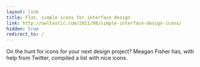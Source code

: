 ```yaml
---
layout: link
title: Flat, simple icons for interface design
link: http://owltastic.com/2011/08/simple-interface-design-icons/
hidden: true
redirect_to: / 
---
```


On the hunt for icons for your next design project? Meagan Fisher has,
with help from Twitter, compiled a list with nice icons.
